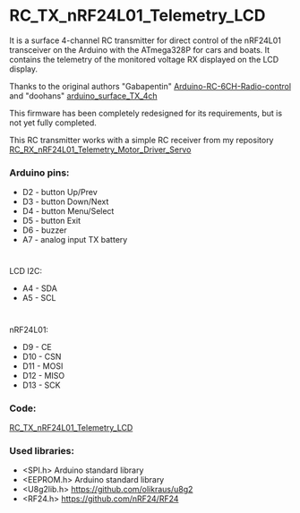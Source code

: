 # RC_TX_nRF24L01_Telemetry_LCD
It is a surface 4-channel RC transmitter for direct control of the nRF24L01 transceiver on the Arduino with the ATmega328P for cars and boats. 
It contains the telemetry of the monitored voltage RX displayed on the LCD display. 
  
Thanks to the original authors "Gabapentin" [Arduino-RC-6CH-Radio-control](https://github.com/Gabapentin/Arduino-RC-6CH-Radio-control) 
and "doohans" [arduino_surface_TX_4ch](https://github.com/doohans/arduino_surface_TX_4ch)

This firmware has been completely redesigned for its requirements, but is not yet fully completed.

This RC transmitter works with a simple RC receiver from my repository [RC_RX_nRF24L01_Telemetry_Motor_Driver_Servo](https://github.com/stanekTM/RC_RX_nRF24L01_Telemetry_Motor_Driver_Servo)

### Arduino pins:
* D2 - button Up/Prev
* D3 - button Down/Next
* D4 - button Menu/Select
* D5 - button Exit
* D6 - buzzer
* A7 - analog input TX battery
#
LCD I2C:
* A4 - SDA
* A5 - SCL
#
nRF24L01:
* D9  - CE
* D10 - CSN
* D11 - MOSI
* D12 - MISO
* D13 - SCK

### Code:
[RC_TX_nRF24L01_Telemetry_LCD](https://github.com/stanekTM/RC_TX_nRF24L01_Telemetry_LCD/tree/main/RC_TX_nRF24L01_Telemetry_LCD)

### Used libraries:
* <SPI.h>     Arduino standard library
* <EEPROM.h>  Arduino standard library
* <U8g2lib.h> https://github.com/olikraus/u8g2
* <RF24.h>    https://github.com/nRF24/RF24
